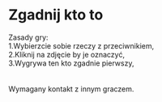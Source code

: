 # Zgadnij kto to

Zasady gry:<br>
1.Wybierzcie sobie rzeczy z przeciwnikiem,<br>
2.Kliknij na zdjęcie by je oznaczyć,<br>
3.Wygrywa ten kto zgadnie pierwszy,<br>
<br><br>
Wymagany kontakt z innym graczem.
